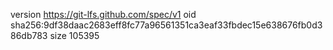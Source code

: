 version https://git-lfs.github.com/spec/v1
oid sha256:9df38daac2683eff8fc77a96561351ca3eaf33fbdec15e638676fb0d386db783
size 105395
